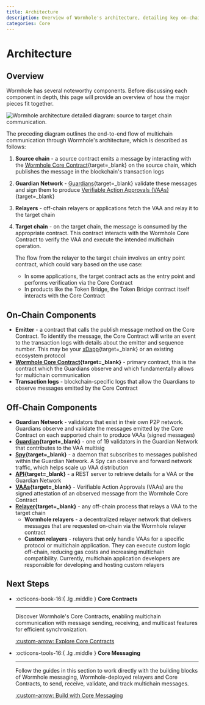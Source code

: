```yaml
---
title: Architecture
description: Overview of Wormhole's architecture, detailing key on-chain and off-chain components like the Core Contract, Guardian Network, and relayers.
categories: Core
---
```


# Architecture

## Overview

Wormhole has several noteworthy components. Before discussing each component in depth, this page will provide an overview of how the major pieces fit together.

![Wormhole architecture detailed diagram: source to target chain communication.](/docs/images/learn/infrastructure/architecture/architecture-1.webp)

The preceding diagram outlines the end-to-end flow of multichain communication through Wormhole's architecture, which is described as follows:

1. **Source chain** - a source contract emits a message by interacting with the [Wormhole Core Contract](/docs/learn/infrastructure/core-contracts/){target=\_blank} on the source chain, which publishes the message in the blockchain's transaction logs
2. **Guardian Network** - [Guardians](/docs/learn/infrastructure/guardians/){target=\_blank} validate these messages and sign them to produce [Verifiable Action Approvals (VAAs)](/docs/learn/infrastructure/vaas/){target=\_blank}
3. **Relayers** - off-chain relayers or applications fetch the VAA and relay it to the target chain
4. **Target chain** - on the target chain, the message is consumed by the appropriate contract. This contract interacts with the Wormhole Core Contract to verify the VAA and execute the intended multichain operation. 

    The flow from the relayer to the target chain involves an entry point contract, which could vary based on the use case:

    - In some applications, the target contract acts as the entry point and performs verification via the Core Contract
    - In products like the Token Bridge, the Token Bridge contract itself interacts with the Core Contract

## On-Chain Components

- **Emitter** - a contract that calls the publish message method on the Core Contract. To identify the message, the Core Contract will write an event to the transaction logs with details about the emitter and sequence number. This may be your [xDapp](/docs/learn/glossary/#xdapp){target=\_blank} or an existing ecosystem protocol
- **[Wormhole Core Contract](/docs/learn/infrastructure/core-contracts/){target=\_blank}** - primary contract, this is the contract which the Guardians observe and which fundamentally allows for multichain communication
- **Transaction logs** - blockchain-specific logs that allow the Guardians to observe messages emitted by the Core Contract

## Off-Chain Components

- **Guardian Network** - validators that exist in their own P2P network. Guardians observe and validate the messages emitted by the Core Contract on each supported chain to produce VAAs (signed messages)
- **[Guardian](/docs/learn/infrastructure/guardians/){target=\_blank}** - one of 19 validators in the Guardian Network that contributes to the VAA multisig
- **[Spy](/docs/learn/infrastructure/spy/){target=\_blank}** - a daemon that subscribes to messages published within the Guardian Network. A Spy can observe and forward network traffic, which helps scale up VAA distribution
- **[API](https://docs.wormholescan.io/){target=\_blank}** - a REST server to retrieve details for a VAA or the Guardian Network
- **[VAAs](/docs/learn/infrastructure/vaas/){target=\_blank}** - Verifiable Action Approvals (VAAs) are the signed attestation of an observed message from the Wormhole Core Contract
- **[Relayer](/docs/learn/infrastructure/relayer/){target=\_blank}** - any off-chain process that relays a VAA to the target chain
    - **Wormhole relayers** - a decentralized relayer network that delivers messages that are requested on-chain via the Wormhole relayer contract
    - **Custom relayers** - relayers that only handle VAAs for a specific protocol or multichain application. They can execute custom logic off-chain, reducing gas costs and increasing multichain compatibility. Currently, multichain application developers are responsible for developing and hosting custom relayers

## Next Steps

<div class="grid cards" markdown>

-   :octicons-book-16:{ .lg .middle } **Core Contracts**

    ---

    Discover Wormhole's Core Contracts, enabling multichain communication with message sending, receiving, and multicast features for efficient synchronization.

    [:custom-arrow: Explore Core Contracts](/docs/learn/infrastructure/core-contracts/)

-   :octicons-tools-16:{ .lg .middle } **Core Messaging**

    ---

    Follow the guides in this section to work directly with the building blocks of Wormhole messaging, Wormhole-deployed relayers and Core Contracts, to send, receive, validate, and track multichain messages.

    [:custom-arrow: Build with Core Messaging](/docs/build/core-messaging/)

</div>
